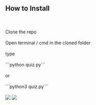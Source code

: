 <h2>How to Install</h2><br><br>
Clone the repo<br><br>
Open terminal / cmd in the cloned folder<br><br>
type<br><br>
```python quiz.py```<br><br>
or<br><br>
```python3 quiz.py```<br><br>
<img src='https://snipboard.io/4N3b6Q.jpg'>
<img src='https://snipboard.io/s8j3rQ.jpg'>
